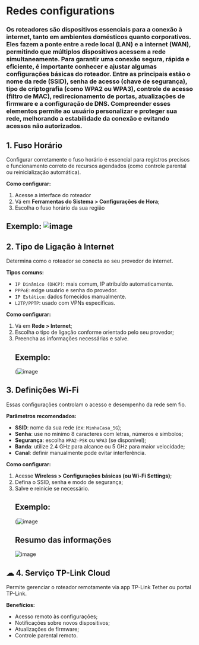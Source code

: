 # Redes configurations
### Os roteadores são dispositivos essenciais para a conexão à internet, tanto em ambientes domésticos quanto corporativos. Eles fazem a ponte entre a rede local (LAN) e a internet (WAN), permitindo que múltiplos dispositivos acessem a rede simultaneamente. Para garantir uma conexão segura, rápida e eficiente, é importante conhecer e ajustar algumas configurações básicas do roteador. Entre as principais estão o nome da rede (SSID), senha de acesso (chave de segurança), tipo de criptografia (como WPA2 ou WPA3), controle de acesso (filtro de MAC), redirecionamento de portas, atualizações de firmware e a configuração de DNS. Compreender esses elementos permite ao usuário personalizar e proteger sua rede, melhorando a estabilidade da conexão e evitando acessos não autorizados.
##  1. Fuso Horário

Configurar corretamente o fuso horário é essencial para registros precisos e funcionamento correto de recursos agendados (como controle parental ou reinicialização automática).

**Como configurar:**
1. Acesse a interface do roteador 
2. Vá em **Ferramentas do Sistema > Configurações de Hora**;
3. Escolha o fuso horário da sua região
## Exemplo:  ![image](https://github.com/user-attachments/assets/72d88d46-4fb2-4fab-bc5f-1f70d3eaa982)

##  2. Tipo de Ligação à Internet

Determina como o roteador se conecta ao seu provedor de internet.

**Tipos comuns:**
- `IP Dinâmico (DHCP)`: mais comum, IP atribuído automaticamente.
- `PPPoE`: exige usuário e senha do provedor.
- `IP Estático`: dados fornecidos manualmente.
- `L2TP/PPTP`: usado com VPNs específicas.

**Como configurar:**
1. Vá em **Rede > Internet**;
2. Escolha o tipo de ligação conforme orientado pelo seu provedor;
3. Preencha as informações necessárias e salve.
   ## Exemplo:
   (![image](https://github.com/user-attachments/assets/dc7c38d3-8435-4c68-9ab1-466efe1c8294)
##  3. Definições Wi-Fi

Essas configurações controlam o acesso e desempenho da rede sem fio.

**Parâmetros recomendados:**
- **SSID**: nome da sua rede (ex: `MinhaCasa_5G`);
- **Senha**: use no mínimo 8 caracteres com letras, números e símbolos;
- **Segurança**: escolha `WPA2-PSK` ou `WPA3` (se disponível);
- **Banda**: utilize 2.4 GHz para alcance ou 5 GHz para maior velocidade;
- **Canal**: definir manualmente pode evitar interferência.

**Como configurar:**
1. Acesse **Wireless > Configurações básicas (ou Wi-Fi Settings)**;
2. Defina o SSID, senha e modo de segurança;
3. Salve e reinicie se necessário.
   ## Exemplo:
   (![image](https://github.com/user-attachments/assets/1c6cacd6-61ae-4722-bc20-b08f643661ab)
   ## Resumo das informações 
   ![image](https://github.com/user-attachments/assets/42605221-a046-4777-a0dd-302b5380ac29)

## ☁ 4. Serviço TP-Link Cloud

Permite gerenciar o roteador remotamente via app TP-Link Tether ou portal TP-Link.

**Benefícios:**
- Acesso remoto às configurações;
- Notificações sobre novos dispositivos;
- Atualizações de firmware;
- Controle parental remoto.

   
